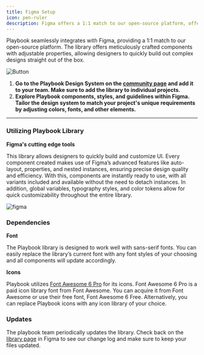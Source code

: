 ```yaml
---
title: Figma Setup
icon: pen-ruler
description: Figma offers a 1:1 match to our open-source platform, offering components with customizable properties.
---
```


Playbook seamlessly integrates with Figma, providing a 1:1 match to our open-source platform. The library offers meticulously crafted components with adjustable properties, allowing designers to quickly build out complex designs straight out of the box.

![Button](https://github.com/powerhome/playbook/assets/146777111/621b1b1d-37ce-4904-86fc-36e9ee1205b3)


1. **Go to the Playbook Design System on the [community page](https://www.figma.com/community/file/1320084191991515570/playbook-design-system) and add it to your team. Make sure to add the library to individual projects.**  
2. **Explore Playbook components, styles, and guidelines within Figma. Tailor the design system to match your project's unique requirements by adjusting colors, fonts, and other elements.**

---

### Utilizing Playbook Library 

**Figma's cutting edge tools**

This library allows designers to quickly build and customize UI. Every component created makes use of Figma’s advanced features like auto-layout, properties, and nested instances, ensuring precise design quality and efficiency. With this, components are instantly ready to use, with all variants included and available without the need to detach instances. In addition, global variables, typography styles, and color tokens allow for quick customizability throughout the entire library.

![figma](https://github.com/powerhome/playbook/assets/146777111/d3e634b4-1b10-46d9-a14b-4f471ddf0752)



### Dependencies

**Font** 

The Playbook library is designed to work well with sans-serif fonts. You can easily replace the library’s current font with any font styles of your choosing and all components will update accordingly.

**Icons**

Playbook utilizes [Font Awesome 6 Pro](https://fontawesome.com/icons) for its icons. Font Awesome 6 Pro is a paid icon library font from Font Awesome. You can acquire it from Font Awesome or use their free font, Font Awesome 6 Free. Alternatively, you can replace Playbook icons with any icon library of your choice.

### Updates

The playbook team periodically updates the library. Check back on the [library page](https://www.figma.com/community/file/1320084191991515570/playbook-design-system
) in Figma to see our change log and make sure to keep your files updated.
